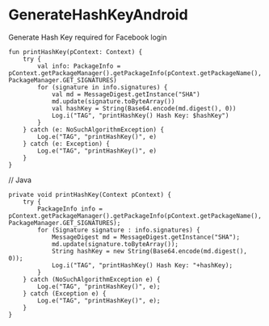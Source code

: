 # GenerateHashKeyAndroid
Generate Hash Key required for Facebook login

    fun printHashKey(pContext: Context) {
        try {
            val info: PackageInfo = pContext.getPackageManager().getPackageInfo(pContext.getPackageName(), PackageManager.GET_SIGNATURES)
            for (signature in info.signatures) {
                val md = MessageDigest.getInstance("SHA")
                md.update(signature.toByteArray())
                val hashKey = String(Base64.encode(md.digest(), 0))
                Log.i("TAG", "printHashKey() Hash Key: $hashKey")
            }
        } catch (e: NoSuchAlgorithmException) {
            Log.e("TAG", "printHashKey()", e)
        } catch (e: Exception) {
            Log.e("TAG", "printHashKey()", e)
        }
    }


// Java

    private void printHashKey(Context pContext) {
        try {
            PackageInfo info = pContext.getPackageManager().getPackageInfo(pContext.getPackageName(), PackageManager.GET_SIGNATURES);
            for (Signature signature : info.signatures) {
                MessageDigest md = MessageDigest.getInstance("SHA");
                md.update(signature.toByteArray());
                String hashKey = new String(Base64.encode(md.digest(), 0));
                Log.i("TAG", "printHashKey() Hash Key: "+hashKey);
            }
        } catch (NoSuchAlgorithmException e) {
            Log.e("TAG", "printHashKey()", e);
        } catch (Exception e) {
            Log.e("TAG", "printHashKey()", e);
        }
    }
